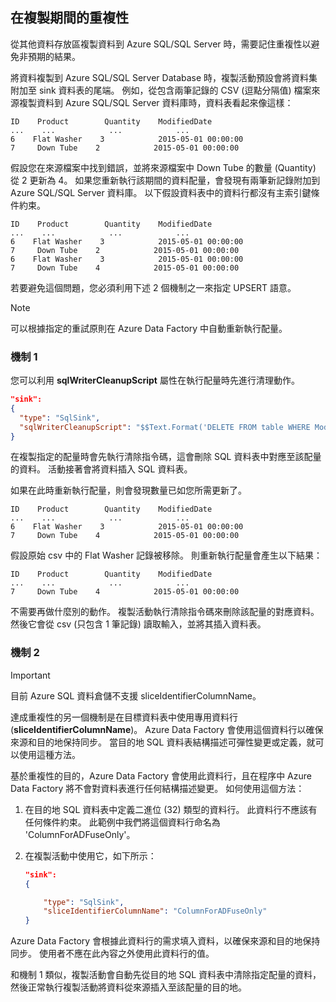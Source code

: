 ## <a name="repeatability-during-copy"></a>在複製期間的重複性
從其他資料存放區複製資料到 Azure SQL/SQL Server 時，需要記住重複性以避免非預期的結果。 

將資料複製到 Azure SQL/SQL Server Database 時，複製活動預設會將資料集附加至 sink 資料表的尾端。 例如，從包含兩筆記錄的 CSV (逗點分隔值) 檔案來源複製資料到 Azure SQL/SQL Server 資料庫時，資料表看起來像這樣：

```
ID    Product        Quantity    ModifiedDate
...    ...            ...            ...
6    Flat Washer    3            2015-05-01 00:00:00
7     Down Tube    2            2015-05-01 00:00:00
```

假設您在來源檔案中找到錯誤，並將來源檔案中 Down Tube 的數量 (Quantity) 從 2 更新為 4。 如果您重新執行該期間的資料配量，會發現有兩筆新記錄附加到 Azure SQL/SQL Server 資料庫。 以下假設資料表中的資料行都沒有主索引鍵條件約束。

```
ID    Product        Quantity    ModifiedDate
...    ...            ...            ...
6    Flat Washer    3            2015-05-01 00:00:00
7     Down Tube    2            2015-05-01 00:00:00
6    Flat Washer    3            2015-05-01 00:00:00
7     Down Tube    4            2015-05-01 00:00:00
```

若要避免這個問題，您必須利用下述 2 個機制之一來指定 UPSERT 語意。

> [!NOTE]
> 可以根據指定的重試原則在 Azure Data Factory 中自動重新執行配量。
> 
> 

### <a name="mechanism-1"></a>機制 1
您可以利用 **sqlWriterCleanupScript** 屬性在執行配量時先進行清理動作。 

```json
"sink":  
{ 
  "type": "SqlSink", 
  "sqlWriterCleanupScript": "$$Text.Format('DELETE FROM table WHERE ModifiedDate >= \\'{0:yyyy-MM-dd HH:mm}\\' AND ModifiedDate < \\'{1:yyyy-MM-dd HH:mm}\\'', WindowStart, WindowEnd)"
}
```

在複製指定的配量時會先執行清除指令碼，這會刪除 SQL 資料表中對應至該配量的資料。 活動接著會將資料插入 SQL 資料表。 

如果在此時重新執行配量，則會發現數量已如您所需更新了。

```
ID    Product        Quantity    ModifiedDate
...    ...            ...            ...
6    Flat Washer    3            2015-05-01 00:00:00
7     Down Tube    4            2015-05-01 00:00:00
```

假設原始 csv 中的 Flat Washer 記錄被移除。 則重新執行配量會產生以下結果： 

```
ID    Product        Quantity    ModifiedDate
...    ...            ...            ...
7     Down Tube    4            2015-05-01 00:00:00
```
不需要再做什麼別的動作。 複製活動執行清除指令碼來刪除該配量的對應資料。 然後它會從 csv (只包含 1 筆記錄) 讀取輸入，並將其插入資料表。 

### <a name="mechanism-2"></a>機制 2
> [!IMPORTANT]
> 目前 Azure SQL 資料倉儲不支援 sliceIdentifierColumnName。 

達成重複性的另一個機制是在目標資料表中使用專用資料行 (**sliceIdentifierColumnName**)。 Azure Data Factory 會使用這個資料行以確保來源和目的地保持同步。 當目的地 SQL 資料表結構描述可彈性變更或定義，就可以使用這種方法。 

基於重複性的目的，Azure Data Factory 會使用此資料行，且在程序中 Azure Data Factory 將不會對資料表進行任何結構描述變更。 如何使用這個方法：

1. 在目的地 SQL 資料表中定義二進位 (32) 類型的資料行。 此資料行不應該有任何條件約束。 此範例中我們將這個資料行命名為 'ColumnForADFuseOnly'。
2. 在複製活動中使用它，如下所示：
   
    ```json
    "sink":  
    { 
   
        "type": "SqlSink", 
        "sliceIdentifierColumnName": "ColumnForADFuseOnly"
    }
    ```

Azure Data Factory 會根據此資料行的需求填入資料，以確保來源和目的地保持同步。 使用者不應在此內容之外使用此資料行的值。 

和機制 1 類似，複製活動會自動先從目的地 SQL 資料表中清除指定配量的資料，然後正常執行複製活動將資料從來源插入至該配量的目的地。 



<!--HONumber=Nov16_HO3-->


